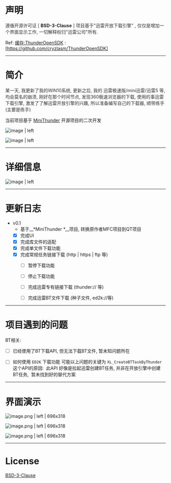 
# 声明
<span data-type="color" style="color:rgb(51, 51, 51)">遵循开源许可证 [ </span><span data-type="color" style="color:rgb(34, 34, 34)"><span data-type="background" style="background-color:rgb(255, 255, 255)"><strong>BSD-3-Clause</strong></span></span><span data-type="color" style="color:rgb(34, 34, 34)"><span data-type="background" style="background-color:rgb(255, 255, 255)"> </span></span><span data-type="color" style="color:rgb(51, 51, 51)">] </span>
<span data-type="color" style="color:rgb(51, 51, 51)">项目基于&quot;迅雷开放下载引擎&quot; , 仅仅是增加一个界面显示工作, 一切解释权归&quot;迅雷公司&quot;所有.</span>


Ref:
[缓存:ThunderOpenSDK](https://github.com/cryzlasm/ThunderOpenSDK) : [https://github.com/cryzlasm/ThunderOpenSDK]

---

# 简介
<span data-type="color" style="color:rgb(51, 51, 51)">某一天, 我更新了我的WIN10系统, 更新之后, 我的 迅雷极速版/mini迅雷/迅雷5 等, 均会莫名的崩溃, 刚好在那个时间节点, 发现360极速浏览器的下载, 使用的事迅雷下载引擎, 激发了了解迅雷开放引擎的兴趣, 所以准备编写自己的下载器, 顺带练手(主要是练手)</span>

当前项目基于  [MiniThunder](https://github.com/intlinfo/MiniThunder) 开源项目的二次开发


![image | left](https://cdn.nlark.com/yuque/0/2018/png/172196/1537420815594-f9ba387a-d91b-4e2d-9fae-45c6c9c438e3.png "")




![image | left](https://cdn.nlark.com/yuque/0/2018/png/172196/1537420858505-f6fec75f-562d-4734-bce7-7e48597ede71.png "")



---

# 详细信息




![image | left](https://cdn.nlark.com/yuque/0/2018/png/172196/1540983972760-718201e9-19ba-4248-88e8-d4c18a4d57fb.png "")




---

# 更新日志

* v0.1
    * 基于__*MiniThunder *__项目, 转换原作者MFC项目到QT项目
    * [x] 完成UI
    * [x] 完成库文件的适配
    * [x] 完成单文件下载功能
    * [x] 完成常规任务链接下载 (http | https | ftp 等)
        * [ ] 暂停下载功能
        * [ ] 停止下载功能
        * [ ] 完成迅雷专有链接下载 (thunder:// 等)
        * [ ] 完成迅雷BT文件下载 (种子文件, ed2k://等)
             
            



---

# 项目遇到的问题

BT相关:
* [ ] 已经使用了BT下载API, 但无法下载BT文件, 暂未知问题所在
* [ ] 如何使用 `ED2K` 下载功能 
    可能以上问题的关键为 `XL_CreateBTTaskByThunder` 这个API的原因:
 此API 好像是拉起迅雷创建BT任务, 并非在开放引擎中创建BT任务, 
 暂未找到好的替代方案 


---

# 界面演示


![image.png | left | 696x318](https://cdn.nlark.com/yuque/0/2018/png/172196/1541409445962-72da9a4d-e36e-4700-b059-1a55e70d6349.png "")



![image.png | left | 696x318](https://cdn.nlark.com/yuque/0/2018/png/172196/1541409336154-bd4beeac-6413-4952-8b94-abe6b99b7bcf.png "")



![image.png | left | 696x318](https://cdn.nlark.com/yuque/0/2018/png/172196/1541409430400-dd3d1cd0-1112-4b35-81b6-6779c49069e6.png "")


---

# __License__
[BSD-3-Clause](https://raw.githubusercontent.com/cryzlasm/LICENSE/master/LICENSE%20-%20BSD%203)
 
